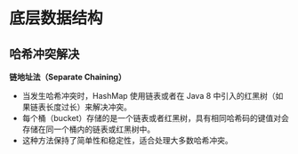 # 底层数据结构
## 哈希冲突解决
**链地址法（Separate Chaining）**
* 当发生哈希冲突时，HashMap 使用链表或者在 Java 8 中引入的红黑树（如果链表长度过长）来解决冲突。
* 每个桶（bucket）存储的是一个链表或者红黑树，具有相同哈希码的键值对会存储在同一个桶内的链表或红黑树中。
* 这种方法保持了简单性和稳定性，适合处理大多数哈希冲突。
